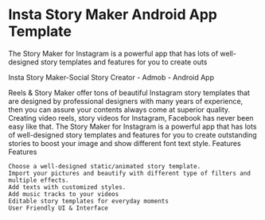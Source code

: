 # Insta Story Maker Android App Template
 The Story Maker for Instagram is a powerful app that has lots of well-designed story templates and features for you to create outs

 Insta Story Maker-Social Story Creator - Admob - Android App

Reels & Story Maker offer tons of beautiful Instagram story templates that are designed by professional designers with many years of experience, then you can assure your contents always come at superior quality. Creating video reels, story videos for Instagram, Facebook has never been easy like that. The Story Maker for Instagram is a powerful app that has lots of well-designed story templates and features for you to create outstanding stories to boost your image and show different font text style.
Features
Features

    Choose a well-designed static/animated story template.
    Import your pictures and beautify with different type of filters and multiple effects.
    Add texts with customized styles.
    Add music tracks to your videos
    Editable story templates for everyday moments
    User Friendly UI & Interface
